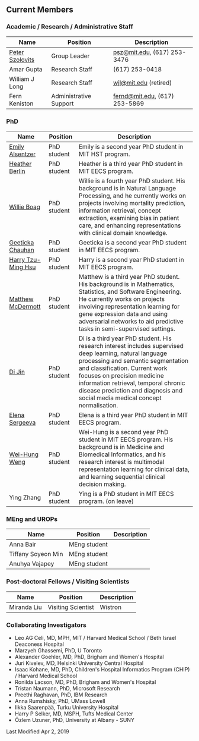 ## Current Members


### Academic / Research / Administrative Staff

Name | Position | Description
-----|----------|------------
[Peter Szolovits](http://groups.csail.mit.edu/medg/people/psz/home/Pete_MEDG_site/Home.html) | Group Leader | psz@mit.edu, (617) 253-3476
Amar Gupta | Research Staff | (617) 253-0418
William J Long | Research Staff | wjl@mit.edu (retired)
Fern Keniston | Administrative Support | fernd@mit.edu, (617) 253-5869


### PhD

Name | Position | Description
-----|----------|------------
[Emily Alsentzer](https://www.csail.mit.edu/person/emily-alsentzer) | PhD student | Emily is a second year PhD student in MIT HST program. 
[Heather Berlin](https://www.csail.mit.edu/person/heather-berlin) | PhD student | Heather is a third year PhD student in MIT EECS program.
[Willie Boag](http://willieboag.com) | PhD student | Willie is a fourth year PhD student. His background is in Natural Language Processing, and he currently works on projects involving mortality prediction, information retrieval, concept extraction, examining bias in patient care, and enhancing representations with clinical domain knowledge.
[Geeticka Chauhan](http://people.csail.mit.edu/geeticka/) | PhD student | Geeticka is a second year PhD student in MIT EECS program. 
[Harry Tzu-Ming Hsu](https://stmharry.github.io/) | PhD student | Harry is a second year PhD student in MIT EECS program. 
[Matthew McDermott](https://www.csail.mit.edu/person/matthew-mcdermott) | PhD student | Matthew is a third year PhD student. His background is in Mathematics, Statistics, and Software Engineering. He currently works on projects involving representation learning for gene expression data and using adversarial networks to aid predictive tasks in semi-supervised settings.
[Di Jin](https://scholar.google.com/citations?user=x5QTK9YAAAAJ&hl=en) | PhD student | Di is a third year PhD student. His research interest includes supervised deep learning, natural language processing and semantic segmentation and classification. Current work focuses on precision medicine information retrieval, temporal chronic disease prediction and diagnosis and social media medical concept normalisation.
[Elena Sergeeva](https://www.csail.mit.edu/person/elena-sergeeva) | PhD student | Elena is a third year PhD student in MIT EECS program. 
[Wei-Hung Weng](http://ckbjimmy.github.io/) | PhD student | Wei-Hung is a second year PhD student in MIT EECS program. His background is in Medicine and Biomedical Informatics, and his research interest is multimodal representation learning for clinical data, and learning sequential clinical decision making.
Ying Zhang | PhD student | Ying is a PhD student in MIT EECS program. (on leave)


### MEng and UROPs

Name | Position | Description
-----|----------|------------
Anna Bair | MEng student | 
Tiffany Soyeon Min | MEng student | 
Anuhya Vajapey | MEng student | 


### Post-doctoral Fellows / Visiting Scientists

Name | Position | Description
-----|----------|------------
Miranda Liu | Visiting Scientist | Wistron


### Collaborating Investigators
  * Leo AG Celi, MD, MPH, MIT / Harvard Medical School / Beth Israel Deaconess Hospital
  * Marzyeh Ghassemi, PhD, U Toronto
  * Alexander Goehler, MD, PhD, Brigham and Women's Hospital
  * Juri Kivelev, MD, Helsinki University Central Hospital
  * Isaac Kohane, MD, PhD, Children's Hospital Informatics Program (CHIP) / Harvard Medical School
  * Ronilda Lacson, MD, PhD, Brigham and Women's Hospital
  * Tristan Naumann, PhD, Microsoft Research
  * Preethi Raghavan, PhD, IBM Research
  * Anna Rumshisky, PhD, UMass Lowell
  * Ilkka Saarenpää, Turku University Hospital
  * Harry P Selker, MD, MSPH, Tufts Medical Center
  * Özlem Uzuner, PhD, University at Albany - SUNY


Last Modified Apr 2, 2019

